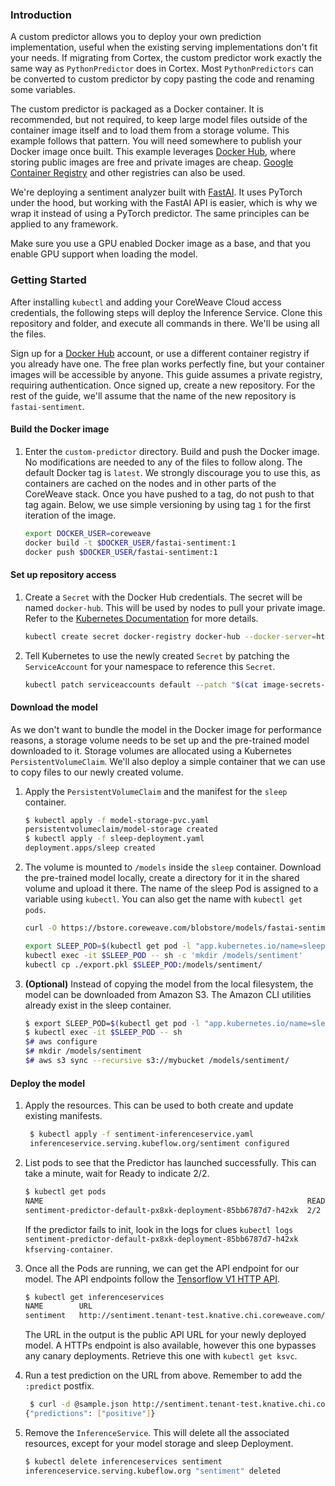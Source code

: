 ### Introduction

A custom predictor allows you to deploy your own prediction implementation, useful when the existing serving implementations don't fit your needs. If migrating from Cortex, the custom predictor work exactly the same way as `PythonPredictor` does in Cortex. Most `PythonPredictors` can be converted to custom predictor by copy pasting the code and renaming some variables.

The custom predictor is packaged as a Docker container. It is recommended, but not required, to keep large model files outside of the container image itself and to load them from a storage volume. This example follows that pattern. You will need somewhere to publish your Docker image once built. This example leverages [Docker Hub](https://hub.docker.com), where storing public images are free and private images are cheap. [Google Container Registry](https://blog.container-solutions.com/using-google-container-registry-with-kubernetes) and other registries can also be used.

We're deploying a sentiment analyzer built with [FastAI]( https://docs.fast.ai/text.html). It uses PyTorch under the hood, but working with the FastAI API is easier, which is why we wrap it instead of using a PyTorch predictor. The same principles can be applied to any framework.

Make sure you use a GPU enabled Docker image as a base, and that you enable GPU support when loading the model.

### Getting Started

After installing `kubectl` and adding your CoreWeave Cloud access credentials, the following steps will deploy the Inference Service. Clone this repository and folder, and execute all commands in there. We'll be using all the files.

Sign up for a [Docker Hub](https://hub.docker.com) account, or use a different container registry if you already have one. The free plan works perfectly fine, but your container images will be accessible by anyone. This guide assumes a private registry, requiring authentication. Once signed up, create a new repository. For the rest of the guide, we'll assume that the name of the new repository is `fastai-sentiment`.

#### Build the Docker image

1. Enter the `custom-predictor` directory. Build and push the Docker image. No modifications are needed to any of the files to follow along. The default Docker tag is `latest`. We strongly discourage you to use this, as containers are cached on the nodes and in other parts of the CoreWeave stack. Once you have pushed to a tag, do not push to that tag again. Below, we use simple versioning by using tag `1` for the first iteration of the image.  
    ```bash
    export DOCKER_USER=coreweave
    docker build -t $DOCKER_USER/fastai-sentiment:1
    docker push $DOCKER_USER/fastai-sentiment:1
    ```

#### Set up repository access
1. Create a `Secret` with the Docker Hub credentials. The secret will be named `docker-hub`. This will be used by nodes to pull your private image. Refer to the [Kubernetes Documentation](https://kubernetes.io/docs/tasks/configure-pod-container/pull-image-private-registry/#create-a-secret-by-providing-credentials-on-the-command-line) for more details.
   ```bash
   kubectl create secret docker-registry docker-hub --docker-server=https://index.docker.io/v1/ --docker-username=<your-name> --docker-password=<your-pword> --docker-email=<your-email>
   ```
   
2. Tell Kubernetes to use the newly created `Secret` by patching the `ServiceAccount` for your namespace to reference this `Secret`.
   ```bash
   kubectl patch serviceaccounts default --patch "$(cat image-secrets-serviceaccount.patch.yaml)"
   ```
    
#### Download the model
As we don't want to bundle the model in the Docker image for performance reasons, a storage volume needs to be set up and the pre-trained model downloaded to it. Storage volumes are allocated using a Kubernetes `PersistentVolumeClaim`. We'll also deploy a simple container that we can use to copy files to our newly created volume.

1. Apply the `PersistentVolumeClaim` and the manifest for the `sleep` container.
   ```bash
   $ kubectl apply -f model-storage-pvc.yaml
   persistentvolumeclaim/model-storage created
   $ kubectl apply -f sleep-deployment.yaml
   deployment.apps/sleep created
   ```

2. The volume is mounted to `/models` inside the `sleep` container. Download the pre-trained model locally, create a directory for it in the shared volume and upload it there. The name of the sleep Pod is assigned to a variable using `kubectl`. You can also get the name with `kubectl get pods`.
   ```bash
   curl -O https://bstore.coreweave.com/blobstore/models/fastai-sentiment/export.pkl
   
   export SLEEP_POD=$(kubectl get pod -l "app.kubernetes.io/name=sleep" -o jsonpath='{.items[0].metadata.name}')
   kubectl exec -it $SLEEP_POD -- sh -c 'mkdir /models/sentiment'
   kubectl cp ./export.pkl $SLEEP_POD:/models/sentiment/
   ```

3. **(Optional)** Instead of copying the model from the local filesystem, the model can be downloaded from Amazon S3. The Amazon CLI utilities already exist in the sleep container.
   ```bash
   $ export SLEEP_POD=$(kubectl get pod -l "app.kubernetes.io/name=sleep" -o jsonpath='{.items[0].metadata.name}')
   $ kubectl exec -it $SLEEP_POD -- sh
   $# aws configure
   $# mkdir /models/sentiment
   $# aws s3 sync --recursive s3://mybucket /models/sentiment/
   ```

#### Deploy the model  
1. Apply the resources. This can be used to both create and update existing manifests.
   ```bash
    $ kubectl apply -f sentiment-inferenceservice.yaml
    inferenceservice.serving.kubeflow.org/sentiment configured
    ```
    
2. List pods to see that the Predictor has launched successfully. This can take a minute, wait for Ready to indicate 2/2.
   ```bash
   $ kubectl get pods
   NAME                                                           READY   STATUS    RESTARTS   AGE
   sentiment-predictor-default-px8xk-deployment-85bb6787d7-h42xk  2/2     Running   0          34s
   ```
   If the predictor fails to init, look in the logs for clues `kubectl logs sentiment-predictor-default-px8xk-deployment-85bb6787d7-h42xk kfserving-container`.

3. Once all the Pods are running, we can get the API endpoint for our model. The API endpoints follow the [Tensorflow V1 HTTP API](https://www.tensorflow.org/tfx/serving/api_rest#predict_api).
   ```bash
   $ kubectl get inferenceservices
   NAME        URL                                                                          READY   DEFAULT TRAFFIC   CANARY TRAFFIC   AGE
   sentiment   http://sentiment.tenant-test.knative.chi.coreweave.com/v1/models/sentiment   True    100                                23h
   ```
   The URL in the output is the public API URL for your newly deployed model. A HTTPs endpoint is also available, however this one bypasses any canary deployments. Retrieve this one with `kubectl get ksvc`.
   
4. Run a test prediction on the URL from above. Remember to add the `:predict` postfix.
   ```bash
    $ curl -d @sample.json http://sentiment.tenant-test.knative.chi.coreweave.com/v1/models/sentiment:predict
   {"predictions": ["positive"]}
   ```
   
5. Remove the `InferenceService`. This will delete all the associated resources, except for your model storage and sleep Deployment.
   ```bash
   $ kubectl delete inferenceservices sentiment
   inferenceservice.serving.kubeflow.org "sentiment" deleted
   ```